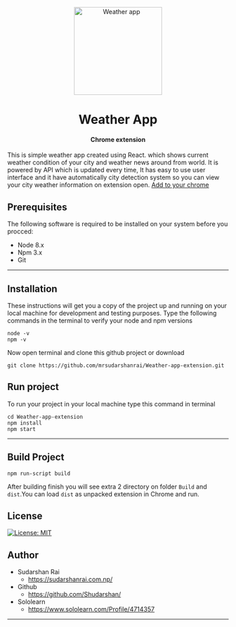 <p align="center">
    <a href="https://chrome.google.com/webstore/detail/weather-app/mfhfabihcpklaoadegkbfpfbenneniad">
        <img src="https://i.imgur.com/x2TEEsw.png" width="200px" align="center" alt="Weather app"/>
    </a>
</p>
<h1 align="center" style="border: 0;">Weather App </h1>
<h4 align="center" style="border: 0;">Chrome extension </h4>



This is simple weather app created using React. which shows current weather condition of your city and weather news around from world. It is powered by API which is updated every time, It has easy to use user interface and it have automatically city detection system so you can view your city weather information on extension open. [Add to your chrome](https://chrome.google.com/webstore/detail/weather-app/mfhfabihcpklaoadegkbfpfbenneniad)

## Prerequisites
The following software is required to be installed on your system before you procced:

* Node 8.x
* Npm 3.x
* Git

---
 
## Installation

These instructions will get you a copy of the project up and running on your local machine for development and testing purposes.
Type the following commands in the terminal to verify your node and npm versions
```
node -v
npm -v
```

Now open terminal and clone this github project or download

```
git clone https://github.com/mrsudarshanrai/Weather-app-extension.git
```


## Run project

To run your project in your local machine type this command in terminal
```
cd Weather-app-extension
npm install
npm start
```
--- 

## Build Project

```
npm run-script build
```

After building finish you will see extra 2 directory on folder ```Build``` and ```dist```.You can load ```dist``` as unpacked extension in Chrome and run.

## License

[![License: MIT](https://img.shields.io/badge/License-MIT-red.svg)](https://opensource.org/licenses/MIT)

## Author
* Sudarshan Rai 
   * https://sudarshanrai.com.np/ 
* Github
  * https://github.com/Shudarshan/
* Sololearn
  * https://www.sololearn.com/Profile/4714357

---

